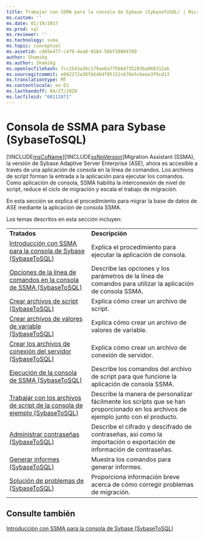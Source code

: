 ```yaml
---
title: Trabajar con SSMA para la consola de Sybase (SybaseToSQL) | Microsoft Docs
ms.custom: ''
ms.date: 01/19/2017
ms.prod: sql
ms.reviewer: ''
ms.technology: ssma
ms.topic: conceptual
ms.assetid: c465e477-c479-4aa8-918d-58bf30884789
author: Shamikg
ms.author: Shamikg
ms.openlocfilehash: fcc1543a26c179ae6a775b6d735283ba068312ab
ms.sourcegitcommit: e042272a38fb646df05152c676e5cbeae3f9cd13
ms.translationtype: MT
ms.contentlocale: es-ES
ms.lasthandoff: 04/27/2020
ms.locfileid: "68112871"
---
```

# <a name="working-with-ssma-for-sybase-console-sybasetosql"></a>Consola de SSMA para Sybase (SybaseToSQL)
[!INCLUDE[msCoName](../../includes/msconame_md.md)][!INCLUDE[ssNoVersion](../../includes/ssnoversion-md.md)]Migration Assistant (SSMA), la versión de Sybase Adaptive Server Enterprise (ASE), ahora es accesible a través de una aplicación de consola en la línea de comandos. Los archivos de script forman la entrada a la aplicación para ejecutar los comandos. Como aplicación de consola, SSMA habilita la interconexión de nivel de script, reduce el ciclo de migración y escala el trabajo de migración.  
  
En esta sección se explica el procedimiento para migrar la base de datos de ASE mediante la aplicación de consola SSMA.  
  
Los temas descritos en esta sección incluyen:  
  
|||  
|-|-|  
|**Tratados**|**Descripción**|  
|[Introducción con SSMA para la consola de Sybase &#40;SybaseToSQL&#41;](../../ssma/sybase/getting-started-with-ssma-for-sybase-console-sybasetosql.md)|Explica el procedimiento para ejecutar la aplicación de consola.|  
|[Opciones de la línea de comandos en la consola de SSMA &#40;SybaseToSQL&#41;](../../ssma/sybase/command-line-options-in-ssma-console-sybasetosql.md)|Describe las opciones y los parámetros de la línea de comandos para utilizar la aplicación de consola SSMA.|  
|[Crear archivos de script &#40;SybaseToSQL&#41;](../../ssma/sybase/creating-script-files-sybasetosql.md)|Explica cómo crear un archivo de script.|  
|[Crear archivos de valores de variable &#40;SybaseToSQL&#41;](../../ssma/sybase/creating-variable-value-files-sybasetosql.md)|Explica cómo crear un archivo de valores de variable.|  
|[Crear los archivos de conexión del servidor &#40;SybaseToSQL&#41;](../../ssma/sybase/creating-the-server-connection-files-sybasetosql.md)|Explica cómo crear un archivo de conexión de servidor.|  
|[Ejecución de la consola de SSMA &#40;SybaseToSQL&#41;](../../ssma/sybase/executing-the-ssma-console-sybasetosql.md)|Describe los comandos del archivo de script para que funcione la aplicación de consola SSMA.|  
|[Trabajar con los archivos de script de la consola de ejemplo &#40;SybaseToSQL&#41;](../../ssma/sybase/working-with-the-sample-console-script-files-sybasetosql.md)|Describe la manera de personalizar fácilmente los scripts que se han proporcionado en los archivos de ejemplo junto con el producto.|  
|[Administrar contraseñas &#40;SybaseToSQL&#41;](../../ssma/sybase/managing-passwords-sybasetosql.md)|Describe el cifrado y descifrado de contraseñas, así como la importación o exportación de información de contraseñas.|  
|[Generar informes &#40;SybaseToSQL&#41;](../../ssma/sybase/generating-reports-sybasetosql.md)|Muestra los comandos para generar informes.|  
|[Solución de problemas de &#40;SybaseToSQL&#41;](../../ssma/sybase/troubleshooting-sybasetosql.md)|Proporciona información breve acerca de cómo corregir problemas de migración.|  
  
## <a name="see-also"></a>Consulte también  
[Introducción con SSMA para la consola de Sybase (SybaseToSQL)](https://msdn.microsoft.com/43219dbe-bcfa-427d-9242-f07b1455f15f)  
  
